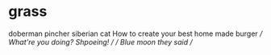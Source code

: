 # grass
doberman pincher
siberian cat
How to create your best home made burger
*/ What're you doing? Shpoeing! /*
*/ Blue moon they said /*
